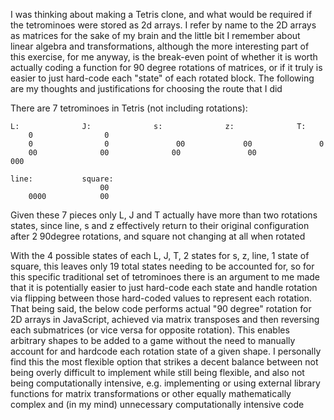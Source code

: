  I was thinking about making a Tetris clone, and what would be required if the tetrominoes were stored as 2d arrays.
I refer by name to the 2D arrays as matrices for the sake of my brain and the little bit I remember about linear algebra
and transformations, although the more interesting part of this exercise, for me anyway, is the break-even point of
whether it is worth actually coding a function for 90 degree rotations of matrices, or if it truly is easier
to just hard-code each "state" of each rotated block. The following are my thoughts and justifications for choosing the
route that I did
    
There are 7 tetrominoes in Tetris (not including rotations):

    L:              J:              s:              z:              T:
        0                0 
        0                0               00             00               0 
        00              00              00               00             000

    line:           square:
                        00
        0000            00


Given these 7 pieces only L, J and T actually have more than two rotations states, since line, s and z effectively
return to their original configuration after 2 90degree rotations, and square not changing at all when rotated

With the 
    4 possible states of each L, J, T, 
    2 states for s, z, line, 
    1 state of square,
this leaves only 19 total states needing to be accounted for, so for this specific traditional set of tetrominoes there is
an argument to me made that it is potentially easier to just hard-code each state and handle rotation via flipping between 
those hard-coded values to represent each rotation. That being said, the below code performs actual "90 degree" 
rotation for 2D arrays in JavaScript, achieved via matrix transposes and then reversing each submatrices (or vice versa for
opposite rotation). This enables arbitrary shapes to be added to a game without the need to manually account for and 
hardcode each rotation state of a given shape. I personally find this the most flexible option that strikes a decent 
balance between not being overly difficult to implement while still being flexible, and also not being computationally 
intensive, e.g. implementing or using external library functions for matrix transformations or other equally mathematically 
complex and (in my mind) unnecessary computationally intensive code
